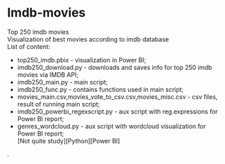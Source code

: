 # Imdb-movies  
 Top 250 imdb movies  
Visualization of best movies according to imdb database  
List of content:  
+ top250_imdb.pbix - visualization in Power BI;  
+ imdb250_download.py - downloads and saves info for top 250 imdb movies via IMDB API;  
+ imdb250_main.py - main script;  
+ imdb250_func.py - contains functions used in main script;  
+ movies_main.csv,movies_vote_to_csv.csv,movies_misc.csv - csv files, result of running main script;    
+ imdb250_powerbi_regexscript.py - aux script with reg.expressions for Power BI report;    
+ genres_wordcloud.py - aux script with wordcloud visualization for Power BI report;  
[Not quite study][Python][Power BI]

.   
